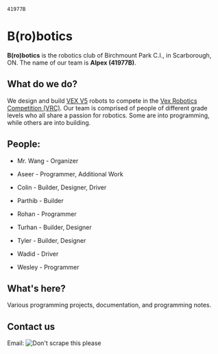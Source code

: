 `41977B`
# B(ro)botics
**B(ro)botics** is the robotics club of Birchmount Park C.I., in Scarborough, ON. The name of our team is **Alpex (41977B)**.

## What do we do?
We design and build [VEX V5](https://www.vexrobotics.com/v5) robots to compete in the [Vex Robotics Competition (VRC)](https://www.vexrobotics.com/competition). Our team is comprised of people of different grade levels who all share a passion for robotics. Some are into programming, while others are into building.

## People:
* Mr. Wang - Organizer

* Aseer - Programmer, Additional Work
* Colin - Builder, Designer, Driver
* Parthib - Builder
* Rohan - Programmer
* Turhan - Builder, Designer
* Tyler - Builder, Designer
* Wadid - Driver
* Wesley - Programmer

## What's here?
Various programming projects, documentation, and programming notes.

## Contact us
Email: ![Don't scrape this please](https://github.com/BPCI-Robotics/.github/assets/61358187/4a6180bd-f859-4992-a879-c0d5a26bb65e)
